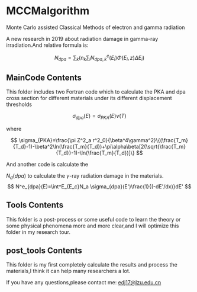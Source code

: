 # MCCMalgorithm
Monte Carlo assisted Classical Methods of electron and gamma radiation

A new research in 2019 about radiation damage in gamma-ray irradiation.And relative formula is:

$$
N_{dpa}=\sum_k(n_k\sum_i N^e_{dpa,k}(E_i)\Phi(E_i,z)\Delta E_i)
$$




## MainCode Contents

This folder includes two Fortran code which to calculate the PKA and dpa cross section for different materials under its different displacement thresholds

$$
\sigma_{dpa}(E)=\sigma_{PKA}(E)\nu(T)
$$

where

$$
\sigma_{PKA}=\frac{\pi Z^2_a r^2_0}{\beta^4\gamma^2}\{(\frac{T_m}{T_d}-1)-\beta^2\ln(\frac{T_m}{T_d})+\pi\alpha\beta[2(\sqrt{\frac{T_m}{T_d}}-1)-\ln(\frac{T_m}{T_d})]\}
$$


 And another code is calculate the 

$N_d(dpa)$ to calculate the $\gamma$-ray radiation damage in the materials.
$$
N^e_{dpa}(E)=\int^E_{E_c}N_a \sigma_{dpa}(E')\frac{1}{(-dE'/dx)}dE'
$$

## Tools Contents

This folder is a post-process or some useful code to learn the theory or some physical phenomena more and more clear,and I will optimize this folder in my research tour.





## post_tools Contents

This folder is my first completely calculate the results and process the materials,I think it can help many researchers a lot.



If you have any questions,please contact me: edj17@lzu.edu.cn
